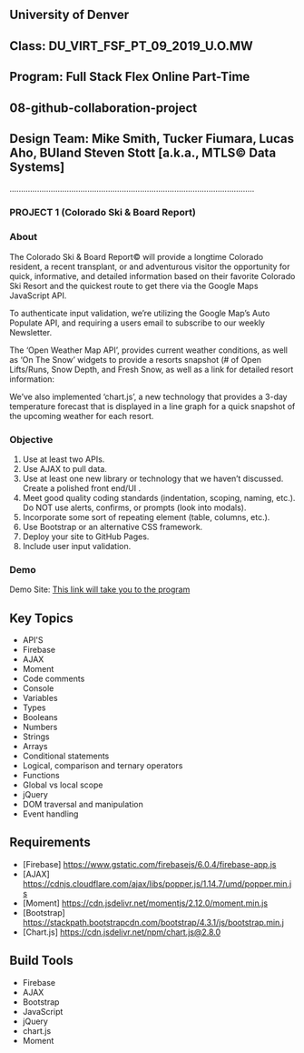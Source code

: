 ## University of Denver 
## Class: DU_VIRT_FSF_PT_09_2019_U.O.MW
## Program: Full Stack Flex Online Part-Time
## 08-github-collaboration-project
## Design Team: Mike Smith, Tucker Fiumara, Lucas Aho, BUIand Steven Stott [a.k.a., MTLS© Data Systems]
...........................................................................................................

### PROJECT 1 (Colorado Ski & Board Report)

### About
The Colorado Ski & Board Report© will provide a longtime Colorado resident, a recent transplant, or and adventurous visitor the opportunity for quick, informative, and detailed information based on their favorite Colorado Ski Resort and the quickest route to get there via the Google Maps JavaScript API. 

To authenticate input validation, we’re utilizing the Google Map’s Auto Populate API, and requiring a users email to subscribe to our weekly Newsletter.

The ‘Open Weather Map API’, provides current weather conditions, as well as ‘On The Snow’ widgets to provide a resorts snapshot (# of Open Lifts/Runs, Snow Depth, and Fresh Snow, as well as a link for detailed resort information:

We’ve also implemented ‘chart.js’, a new technology that provides a 3-day temperature forecast that is displayed in a line graph for a quick snapshot of the upcoming weather for each resort.


### Objective
1. Use at least two APIs.
2. Use AJAX to pull data.
3. Use at least one new library or technology that we haven’t discussed. Create a polished front end/UI .
4. Meet good quality coding standards (indentation, scoping, naming, etc.). Do NOT use alerts, confirms, or prompts (look into modals).
5. Incorporate some sort of repeating element (table, columns, etc.).
6. Use Bootstrap or an alternative CSS framework.
7. Deploy your site to GitHub Pages.
8. Include user input validation.

### Demo
Demo Site: [This link will take you to the program](https://lucasaho.github.io/Project1/)  

## Key Topics
* API'S
* Firebase
* AJAX
* Moment
* Code comments
* Console
* Variables
* Types
* Booleans
* Numbers
* Strings
* Arrays
* Conditional statements
* Logical, comparison and ternary operators
* Functions
* Global vs local scope
* jQuery
* DOM traversal and manipulation
* Event handling

## Requirements
 * [Firebase] https://www.gstatic.com/firebasejs/6.0.4/firebase-app.js
 * [AJAX] https://cdnjs.cloudflare.com/ajax/libs/popper.js/1.14.7/umd/popper.min.js
 * [Moment] https://cdn.jsdelivr.net/momentjs/2.12.0/moment.min.js
 * [Bootstrap] https://stackpath.bootstrapcdn.com/bootstrap/4.3.1/js/bootstrap.min.j
 * [Chart.js] https://cdn.jsdelivr.net/npm/chart.js@2.8.0

## Build Tools
 * Firebase
 * AJAX
 * Bootstrap
 * JavaScript
 * jQuery
 * chart.js
 * Moment
